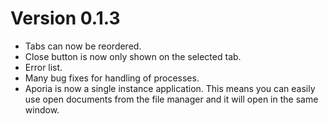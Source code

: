 Version 0.1.3
=============

* Tabs can now be reordered.
* Close button is now only shown on the selected tab.
* Error list.
* Many bug fixes for handling of processes.
* Aporia is now a single instance application. This means you can easily
use open documents from the file manager and it will open in the same window.